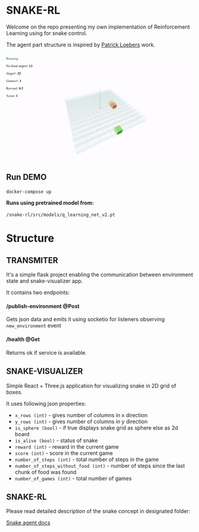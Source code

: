 # SNAKE-RL

Welcome on the repo presenting my own implementation of Reinforcement Learning using for snake control.

The agent part structure is inspired by <a href='https://github.com/patrickloeber/snake-ai-pytorch'>Patrick Loebers</a> work.

![Snake](./snake-rl/docs/snake.gif)

## Run DEMO

`docker-compose up`

**Runs using pretrained model from:**

`/snake-rl/src/models/q_learning_net_v2.pt`

# Structure
## TRANSMITER

It's a simple flask project enabling the communication between environment state and snake-visualizer app.

It contains two endpoints:

#### /publish-environment @Post
Gets json data and emits it using socketio for listeners observing `new_environment` event

#### /health @Get
Returns ok if service is available.

## SNAKE-VISUALIZER
Simple React + Three.js application for visualizing snake in 2D grid of boxes.

It uses following json properties:
* `x_rows (int)` - gives number of columns in x direction
* `y_rows (int)` - gives number of columns in y direction
* `is_sphere (bool)` - if true displays snake grid as sphere else as 2d board
* `is_alive (bool)` - status of snake
* `reward (int)` - reward in the current game
* `score (int)` - score in the current game
* `number_of_steps (int)` - total number of steps in the game
* `number_of_steps_without_food (int)` - number of steps since the last chunk of food was found
* `number_of_games (int)` - total number of games


## SNAKE-RL 
Please read detailed description of the snake concept in designated folder:

[Snake agent docs](./snake-rl/README.md)

